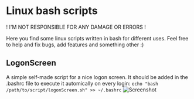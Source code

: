 Linux bash scripts
=============
! I'M NOT RESPONSIBLE FOR ANY DAMAGE OR ERRORS !

Here you find some linux scripts written in bash for different uses. Feel free to help and fix bugs, add features and something other :)

LogonScreen
-----------
A simple self-made script for a nice logon screen. It should be added in the .bashrc file to execute it automically on every login: `echo "bash /path/to/script/logonScreen.sh" >> ~/.bashrc`
![Screenshot](https://raw.github.com/patschi/linux-bash-scripts/master/screenshot/LogonScreen.png "Screenshot")